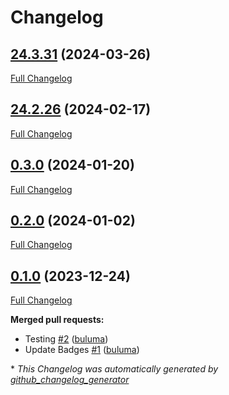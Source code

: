 # Changelog

## [24.3.31](https://github.com/buluma/ansible-role-bareos_fd/tree/24.3.31) (2024-03-26)

[Full Changelog](https://github.com/buluma/ansible-role-bareos_fd/compare/24.2.26...24.3.31)

## [24.2.26](https://github.com/buluma/ansible-role-bareos_fd/tree/24.2.26) (2024-02-17)

[Full Changelog](https://github.com/buluma/ansible-role-bareos_fd/compare/0.3.0...24.2.26)

## [0.3.0](https://github.com/buluma/ansible-role-bareos_fd/tree/0.3.0) (2024-01-20)

[Full Changelog](https://github.com/buluma/ansible-role-bareos_fd/compare/0.2.0...0.3.0)

## [0.2.0](https://github.com/buluma/ansible-role-bareos_fd/tree/0.2.0) (2024-01-02)

[Full Changelog](https://github.com/buluma/ansible-role-bareos_fd/compare/0.1.0...0.2.0)

## [0.1.0](https://github.com/buluma/ansible-role-bareos_fd/tree/0.1.0) (2023-12-24)

[Full Changelog](https://github.com/buluma/ansible-role-bareos_fd/compare/8a651a8926d4f44e107ec945fc96e8e1bb5879c2...0.1.0)

**Merged pull requests:**

- Testing [\#2](https://github.com/buluma/ansible-role-bareos_fd/pull/2) ([buluma](https://github.com/buluma))
- Update Badges [\#1](https://github.com/buluma/ansible-role-bareos_fd/pull/1) ([buluma](https://github.com/buluma))



\* *This Changelog was automatically generated by [github_changelog_generator](https://github.com/github-changelog-generator/github-changelog-generator)*
